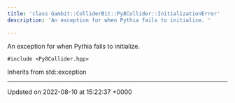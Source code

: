 ```yaml
---
title: 'class Gambit::ColliderBit::Py8Collider::InitializationError'
description: 'An exception for when Pythia fails to initialize. '

---
```









An exception for when Pythia fails to initialize. 


`#include <Py8Collider.hpp>`

Inherits from std::exception

-------------------------------

Updated on 2022-08-10 at 15:22:37 +0000